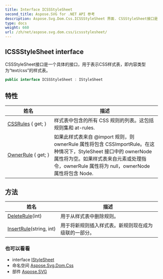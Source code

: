 ```yaml
---
title: Interface ICSSStyleSheet
second_title: Aspose.SVG for .NET API 参考
description: Aspose.Svg.Dom.Css.ICSSStyleSheet 界面. CSSStyleSheet接口是一个具体的接口用于表示CSS样式表即内容类型为text/css的样式表
type: docs
weight: 660
url: /zh/net/aspose.svg.dom.css/icssstylesheet/
---
```

## ICSSStyleSheet interface

CSSStyleSheet接口是一个具体的接口，用于表示CSS样式表，即内容类型为“text/css”的样式表。

```csharp
public interface ICSSStyleSheet : IStyleSheet
```

## 特性

| 姓名 | 描述 |
| --- | --- |
| [CSSRules](../../aspose.svg.dom.css/icssstylesheet/cssrules/) { get; } | 样式表中包含的所有 CSS 规则的列表。这包括规则集和 at-rules. |
| [OwnerRule](../../aspose.svg.dom.css/icssstylesheet/ownerrule/) { get; } | 如果此样式表来自 @import 规则，则 ownerRule 属性将包含 CSSImportRule。在这种情况下，StyleSheet 接口中的 ownerNode 属性将为空。如果样式表来自元素或处理指令，ownerRule 属性将为 null，ownerNode 属性将包含 Node. |

## 方法

| 姓名 | 描述 |
| --- | --- |
| [DeleteRule](../../aspose.svg.dom.css/icssstylesheet/deleterule/)(int) | 用于从样式表中删除规则。 |
| [InsertRule](../../aspose.svg.dom.css/icssstylesheet/insertrule/)(string, int) | 用于将新规则插入样式表。新规则现在成为级联的一部分。 |

### 也可以看看

* interface [IStyleSheet](../istylesheet/)
* 命名空间 [Aspose.Svg.Dom.Css](../../aspose.svg.dom.css/)
* 部件 [Aspose.SVG](../../)


